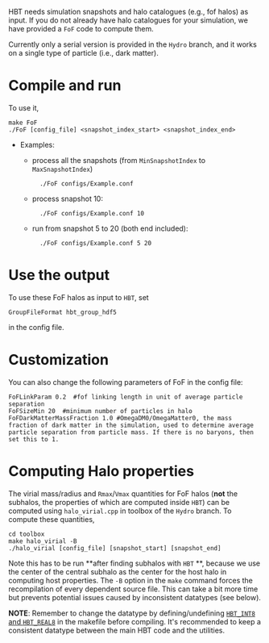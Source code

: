 HBT needs simulation snapshots and halo catalogues (e.g., fof halos) as input. If you do not already have halo catalogues for your simulation, we have provided a `FoF` code to compute them. 

Currently only a serial version is provided in the `Hydro` branch, and it works on a single type of particle (i.e., dark matter). 

# Compile and run
To use it,

    make FoF
    ./FoF [config_file] <snapshot_index_start> <snapshot_index_end>

- Examples:
    * process all the snapshots (from `MinSnapshotIndex` to `MaxSnapshotIndex`)
    
            ./FoF configs/Example.conf

    * process snapshot 10:

            ./FoF configs/Example.conf 10

    * run from snapshot 5 to 20 (both end included):

            ./FoF configs/Example.conf 5 20

# Use the output
To use these FoF halos as input to `HBT`, set

    GroupFileFormat hbt_group_hdf5

in the config file.

# Customization
You can also change the following parameters of FoF in the config file:

    FoFLinkParam 0.2  #fof linking length in unit of average particle separation
    FoFSizeMin 20  #minimum number of particles in halo
    FoFDarkMatterMassFraction 1.0 #OmegaDM0/OmegaMatter0, the mass fraction of dark matter in the simulation, used to determine average particle separation from particle mass. If there is no baryons, then set this to 1.

# Computing Halo properties

The virial mass/radius and `Rmax`/`Vmax` quantities for FoF halos (**not** the subhalos, the properties of which are computed inside `HBT`) can be computed using `halo_virial.cpp` in toolbox of the `Hydro` branch. To compute these quantities, 

    cd toolbox
    make halo_virial -B
    ./halo_virial [config_file] [snapshot_start] [snapshot_end]

Note this has to be run **after finding subhalos with `HBT` **, because we use the center of the central subhalo as the center for the host halo in computing host properties. The `-B` option in the `make` command forces the recompilation of every dependent source file. This can take a bit more time but prevents potential issues caused by inconsistent datatypes (see below).

**NOTE**: Remember to change the datatype by defining/undefining [`HBT_INT8` and `HBT_REAL8`](https://github.com/Kambrian/HBTplus/wiki#customize-the-compilation) in the makefile before compiling. It's recommended to keep a consistent datatype between the main HBT code and the utilities. 